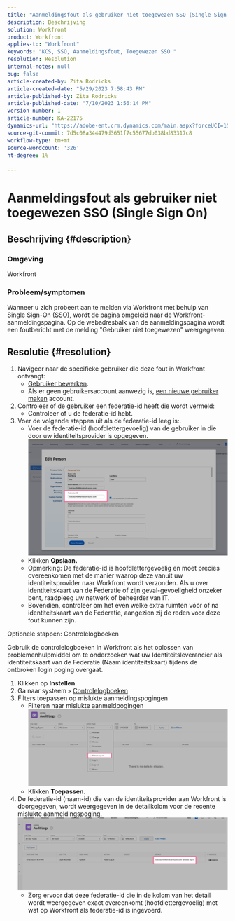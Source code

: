 ```yaml
---
title: "Aanmeldingsfout als gebruiker niet toegewezen SSO (Single Sign On)"
description: Beschrijving
solution: Workfront
product: Workfront
applies-to: "Workfront"
keywords: "KCS, SSO, Aanmeldingsfout, Toegewezen SSO "
resolution: Resolution
internal-notes: null
bug: false
article-created-by: Zita Rodricks
article-created-date: "5/29/2023 7:58:43 PM"
article-published-by: Zita Rodricks
article-published-date: "7/10/2023 1:56:14 PM"
version-number: 1
article-number: KA-22175
dynamics-url: "https://adobe-ent.crm.dynamics.com/main.aspx?forceUCI=1&pagetype=entityrecord&etn=knowledgearticle&id=12f30130-5bfe-ed11-8f6e-6045bd006704"
source-git-commit: 7d5c08a344479d3651f7c55677db038bd83317c8
workflow-type: tm+mt
source-wordcount: '326'
ht-degree: 1%

---
```


# Aanmeldingsfout als gebruiker niet toegewezen SSO (Single Sign On)

## Beschrijving {#description}


### Omgeving

Workfront

### Probleem/symptomen

Wanneer u zich probeert aan te melden via Workfront met behulp van Single Sign-On (SSO), wordt de pagina omgeleid naar de Workfront-aanmeldingspagina. Op de webadresbalk van de aanmeldingspagina wordt een foutbericht met de melding &quot;Gebruiker niet toegewezen&quot; weergegeven.


## Resolutie {#resolution}


1. Navigeer naar de specifieke gebruiker die deze fout in Workfront ontvangt:
   - [Gebruiker bewerken](https://experienceleague.adobe.com/docs/workfront/using/administration-and-setup/add-users/create-manage-users/edit-a-users-profile.html?lang=en).
   - Als er geen gebruikersaccount aanwezig is, [een nieuwe gebruiker maken](https://experienceleague.adobe.com/docs/workfront/using/administration-and-setup/add-users/create-manage-users/add-users.html?lang=en) account.
2. Controleer of de gebruiker een federatie-id heeft die wordt vermeld:
   - Controleer of u de federatie-id hebt.
3. Voer de volgende stappen uit als de federatie-id leeg is:.
   - Voer de federatie-id (hoofdlettergevoelig) van de gebruiker in die door uw identiteitsprovider is opgegeven.![](assets/60d91e83-e81c-ee11-8f6e-6045bd006268.png)
   - Klikken <b>Opslaan.</b>
   - Opmerking: De federatie-id is hoofdlettergevoelig en moet precies overeenkomen met de manier waarop deze vanuit uw identiteitsprovider naar Workfront wordt verzonden. Als u over identiteitskaart van de Federatie of zijn geval-gevoeligheid onzeker bent, raadpleeg uw netwerk of beheerder van IT.
   - Bovendien, controleer om het even welke extra ruimten vóór of na identiteitskaart van de Federatie, aangezien zij de reden voor deze fout kunnen zijn.




Optionele stappen: Controlelogboeken

Gebruik de controlelogboeken in Workfront als het oplossen van problemenhulpmiddel om te onderzoeken wat uw Identiteitsleverancier als identiteitskaart van de Federatie (Naam identiteitskaart) tijdens de ontbroken login poging overgaat.

1. Klikken op <b>Instellen</b>
2. Ga naar systeem `>`  [Controlelogboeken](https://experienceleague.adobe.com/docs/workfront/using/administration-and-setup/add-users/create-manage-users/audit-logs.html?lang=en)
3. Filters toepassen op mislukte aanmeldingspogingen
   - Filteren naar mislukte aanmeldpogingen ![](assets/536bf45b-e81c-ee11-8f6e-6045bd006268.png)
   - Klikken <b>Toepassen</b>.
4. De federatie-id (naam-id) die van de identiteitsprovider aan Workfront is doorgegeven, wordt weergegeven in de detailkolom voor de recente mislukte aanmeldingspoging.![](assets/d6dec0af-e81c-ee11-8f6e-6045bd006268.png)
   - Zorg ervoor dat deze federatie-id die in de kolom van het detail wordt weergegeven exact overeenkomt (hoofdlettergevoelig) met wat op Workfront als federatie-id is ingevoerd.

